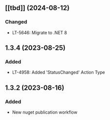## [[tbd]] (2024-08-12)

### Changed
* LT-5646: Migrate to .NET 8

## 1.3.4 (2023-08-25)

### Added
* LT-4958: Added 'StatusChanged' Action Type

## 1.3.2 (2023-08-16)

### Added
* New nuget publication workflow
